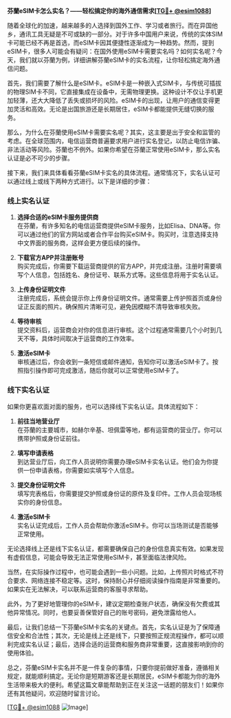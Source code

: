 **芬蘭eSIM卡怎么实名？——轻松搞定你的海外通信需求[[TG💪+ @esim1088](https://t.me/s/esim1088)]**

随着全球化的加速，越来越多的人选择到国外工作、学习或者旅行。而在异国他乡，通讯工具无疑是不可或缺的一部分。对于许多中国用户来说，传统的实体SIM卡可能已经不再是首选，而eSIM卡因其便捷性逐渐成为一种趋势。然而，提到eSIM卡，很多人可能会有疑问：在国外使用eSIM卡需要实名吗？如何实名呢？今天，我们就以芬蘭为例，详细讲解芬蘭eSIM卡的实名流程，让你轻松搞定海外通信问题。

首先，我们需要了解什么是eSIM卡。eSIM卡是一种嵌入式SIM卡，与传统可插拔的物理SIM卡不同，它直接集成在设备中，无需物理更换。这种设计不仅让手机更加轻薄，还大大降低了丢失或损坏的风险。eSIM卡的出现，让用户的通信变得更加灵活和高效。无论是出国旅游还是长期居住，eSIM卡都能提供无缝切换的服务。

那么，为什么在芬蘭使用eSIM卡需要实名呢？其实，这主要是出于安全和监管的考虑。在全球范围内，电信运营商普遍要求用户进行实名登记，以防止电信诈骗、非法活动等风险。芬蘭也不例外。如果你希望在芬蘭正常使用eSIM卡，那么实名认证是必不可少的步骤。

接下来，我们来具体看看芬蘭eSIM卡实名的具体流程。通常情况下，实名认证可以通过线上或线下两种方式进行。以下是详细的步骤：

### 线上实名认证

1. **选择合适的eSIM卡服务提供商**  
   在芬蘭，有许多知名的电信运营商提供eSIM卡服务，比如Elisa、DNA等。你可以通过他们的官方网站或者合作平台购买eSIM卡。购买时，注意选择支持中文界面的服务商，这样会更方便后续的操作。

2. **下载官方APP并注册账号**  
   购买完成后，你需要下载运营商提供的官方APP，并完成注册。注册时需要填写个人信息，包括姓名、身份证号、联系方式等。这些信息将用于实名认证。

3. **上传身份证明文件**  
   注册完成后，系统会提示你上传身份证明文件。通常需要上传护照首页或身份证正反面的照片。确保照片清晰可见，避免因模糊不清导致审核失败。

4. **等待审核**  
   提交资料后，运营商会对你的信息进行审核。这个过程通常需要几个小时到几天不等，具体时间取决于运营商的工作效率。

5. **激活eSIM卡**  
   审核通过后，你会收到一条短信或邮件通知，告知你可以激活eSIM卡了。按照指引操作即可完成激活，随后你就可以正常使用eSIM卡了。

### 线下实名认证

如果你更喜欢面对面的服务，也可以选择线下实名认证。具体流程如下：

1. **前往当地营业厅**  
   在芬蘭的主要城市，如赫尔辛基、坦佩雷等地，都有运营商的营业厅。你可以携带护照或身份证前往。

2. **填写申请表格**  
   到达营业厅后，向工作人员说明你需要办理eSIM卡实名认证。他们会为你提供一份申请表格，你需要如实填写个人信息。

3. **提交身份证明文件**  
   填写完表格后，你需要提交护照或身份证的原件及复印件。工作人员会现场核实你的身份信息。

4. **激活eSIM卡**  
   实名认证完成后，工作人员会帮助你激活eSIM卡。你可以当场测试是否能够正常使用。

无论选择线上还是线下实名认证，都需要确保自己的身份信息真实有效。如果发现有虚假信息，可能会导致无法正常使用eSIM卡，甚至面临法律风险。

当然，在实际操作过程中，也可能会遇到一些小问题。比如，上传照片时格式不符合要求、网络连接不稳定等。这时，保持耐心并仔细阅读操作指南是非常重要的。如果实在无法解决，可以联系运营商的客服寻求帮助。

此外，为了更好地管理你的eSIM卡，建议定期检查账户状态，确保没有欠费或其他异常情况。同时，也要妥善保管好自己的账号密码，避免泄露给他人。

最后，让我们总结一下芬蘭eSIM卡实名的关键点。首先，实名认证是为了保障通信安全和合法性；其次，无论是线上还是线下，只要按照正规流程操作，都可以顺利完成实名认证；最后，选择合适的运营商和服务商非常重要，这直接影响到你的使用体验。

总之，芬蘭eSIM卡实名并不是一件复杂的事情，只要你提前做好准备，遵循相关规定，就能顺利搞定。无论你是短期游客还是长期居民，eSIM卡都能为你的海外生活带来极大的便利。希望这篇文章能帮助到正在关注这一话题的朋友们！如果你还有其他疑问，欢迎随时留言讨论。

[[TG💪+ @esim1088](https://t.me/s/esim1088) ![Image](https://i.postimg.cc/4NQfJmqS/Snipaste-2025-05-13-00-14-12.png)]